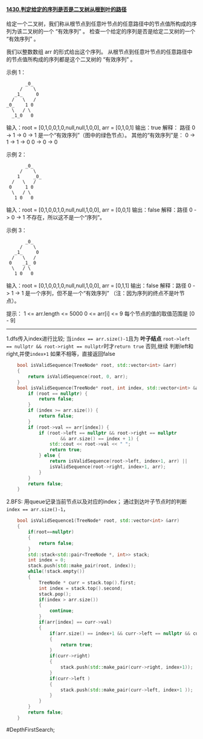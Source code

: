 #### [1430.判定给定的序列是否是二叉树从根到叶的路径](https://leetcode.cn/problems/check-if-a-string-is-a-valid-sequence-from-root-to-leaves-path-in-a-binary-tree/description/)
给定一个二叉树，我们称从根节点到任意叶节点的任意路径中的节点值所构成的序列为该二叉树的一个 “有效序列” 。
检查一个给定的序列是否是给定二叉树的一个 “有效序列” 。

我们以整数数组 arr 的形式给出这个序列。
从根节点到任意叶节点的任意路径中的节点值所构成的序列都是这个二叉树的 “有效序列” 。

示例 1：
```
       _0_
     /    \
   _1_     0
  /   \   /
_0_    1 0
  \   / \
  _1_0   0
```
输入：root = [0,1,0,0,1,0,null,null,1,0,0], arr = [0,1,0,1]
输出：true
解释：
路径 0 -> 1 -> 0 -> 1 是一个“有效序列”（图中的绿色节点）。
其他的“有效序列”是：
0 -> 1 -> 1 -> 0
0 -> 0 -> 0

示例 2：

```
       _0_
     /    \
    1     _0_
  /   \   /
 0     1 0
  \   / \
   1 0   0
```
输入：root = [0,1,0,0,1,0,null,null,1,0,0], arr = [0,0,1]
输出：false
解释：路径 0 -> 0 -> 1 不存在，所以这不是一个“序列”。

示例 3：

```
       _0_
     /    \
   _1_     0
  /   \   /
 0    _1_ 0
  \   / \
   1 0   0
```
输入：root = [0,1,0,0,1,0,null,null,1,0,0], arr = [0,1,1]
输出：false
解释：路径 0 -> 1 -> 1 是一个序列，但不是一个“有效序列”
（注：因为序列的终点不是叶节点）。

提示：
1 <= arr.length <= 5000
0 <= arr[i] <= 9
每个节点的值的取值范围是 [0 - 9]

---- ----
1.dfs传入index进行比较;
当`index == arr.size()-1`且为 **叶子结点** `root->left == nullptr && root->right == nullptr`时才`return true`
否则,继续 判断left和right,并使`index+1`
如果不相等，直接返回false
```cpp
    bool isValidSequence(TreeNode* root, std::vector<int> &arr)
    {
        return isValidSequence(root, 0, arr);
    }
    bool isValidSequence(TreeNode* root, int index, std::vector<int> &arr) {
        if (root == nullptr) {
            return false;
        }
        if (index >= arr.size()) {
            return false;
        }
        if (root->val == arr[index]) {
            if (root->left == nullptr && root->right == nullptr
                    && arr.size() == index + 1) {
                std::cout << root->val << " ";
                return true;
            } else {
                return isValidSequence(root->left, index+1, arr) ||
                isValidSequence(root->right, index+1, arr);
            }
        }
        return false;
    }
```

2.BFS: 用queue记录当前节点以及对应的index；
通过到达叶子节点时的判断`index == arr.size()-1`，
```cpp
    bool isValidSequence1(TreeNode* root, std::vector<int> &arr)
    {
        if(root==nullptr)
        {
            return false;
        }
        std::stack<std::pair<TreeNode *, int>> stack;
        int index = 0;
        stack.push(std::make_pair(root, index));
        while(!stack.empty())
        {
            TreeNode * curr = stack.top().first;
            int index = stack.top().second;
            stack.pop();
            if(index > arr.size())
            {
                continue;
            }
            if(arr[index] == curr->val)
            {
                if(arr.size() == index+1 && curr->left == nullptr && curr->right == nullptr)
                {
                    return true;
                }
                if(curr->right)
                {
                    stack.push(std::make_pair(curr->right, index+1));
                }
                if(curr->left )
                {
                    stack.push(std::make_pair(curr->left, index+1 ));
                }
            }
        }
        return false;
    }
```
#DepthFirstSearch;
